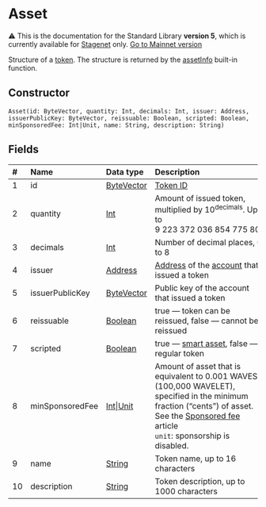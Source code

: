 # Asset

:warning: This is the documentation for the Standard Library **version 5**, which is currently available for [Stagenet](/en/blockchain/blockchain-network/) only. [Go to Mainnet version](/en/ride/structures/common-structures/asset)

Structure of a [token](/en/blockchain/token/). The structure is returned by the [assetInfo](/en/ride/v5/functions/built-in-functions/blockchain-functions#assetinfo) built-in function.

## Constructor

``` ride
Asset(id: ByteVector, quantity: Int, decimals: Int, issuer: Address, issuerPublicKey: ByteVector, reissuable: Boolean, scripted: Boolean, minSponsoredFee: Int|Unit, name: String, description: String)
```

## Fields

|   #   | Name | Data type | Description |
| :--- | :--- | :--- | :--- |
| 1 | id | [ByteVector](/en/ride/v5/data-types/byte-vector) | [Token ID](/en/blockchain/token/token-id) |
| 2 | quantity | [Int](/en/ride/v5/data-types/int) | Amount of issued token, multiplied by 10<sup>decimals</sup>. Up to 9&nbsp;223&nbsp;372&nbsp;036&nbsp;854&nbsp;775&nbsp;806 |
| 3 | decimals | [Int](/en/ride/v5/data-types/int) | Number of decimal places, 0 to 8 |
| 4 | issuer | [Address](/en/ride/v5/structures/common-structures/address) | [Address](/en/blockchain/account/address) of the [account](/en/blockchain/account/) that issued a token |
| 5 | issuerPublicKey | [ByteVector](/en/ride/v5/data-types/byte-vector) | Public key of the account that issued a token |
| 6 | reissuable | [Boolean](/en/ride/v5/data-types/boolean) | true — token can be reissued, false — cannot be reissued |
| 7 | scripted | [Boolean](/en/ride/v5/data-types/boolean) | true — [smart asset](/en/building-apps/smart-contracts/what-is-smart-asset), false — regular token |
| 8 | minSponsoredFee | [Int](/en/ride/v5/data-types/int)&#124;[Unit](/en/ride/v5/data-types/unit) | Amount of asset that is equivalent to 0.001 WAVES (100,000 WAVELET), specified in the minimum fraction (“cents”) of asset. See the [Sponsored fee](/en/blockchain/waves-protocol/sponsored-fee) article<br>`unit`: sponsorship is disabled. |
| 9 | name | [String](/en/ride/v5/data-types/string) | Token name, up to 16 characters |
| 10 | description | [String](/en/ride/v5/data-types/string) | Token description, up to 1000 characters |
